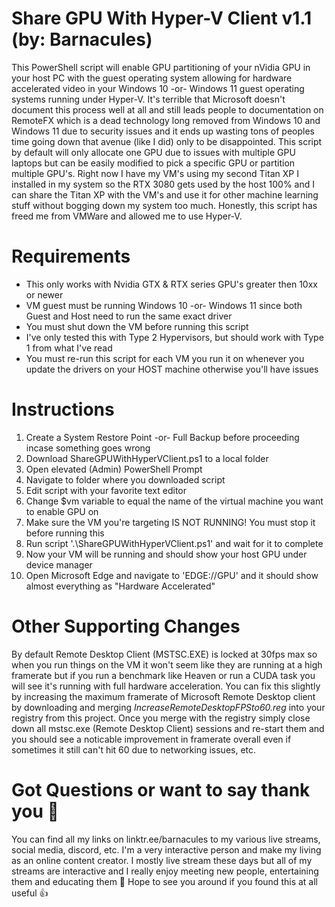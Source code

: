 # Share GPU With Hyper-V Client v1.1 (by: Barnacules)
This PowerShell script will enable GPU partitioning of your nVidia GPU in your host PC with the guest operating system allowing for hardware accelerated video in your Windows 10 -or- Windows 11 guest operating systems running under Hyper-V. It's terrible that Microsoft doesn't document this process well at all and still leads people to documentation on RemoteFX which is a dead technology long removed from Windows 10 and Windows 11 due to security issues and it ends up wasting tons of peoples time going down that avenue (like I did) only to be disappointed. This script by default will only allocate one GPU due to issues with multiple GPU laptops but can be easily modified to pick a specific GPU or partition multiple GPU's. Right now I have my VM's using my second Titan XP I installed in my system so the RTX 3080 gets used by the host 100% and I can share the Titan XP with the VM's and use it for other machine learning stuff without bogging down my system too much. Honestly, this script has freed me from VMWare and allowed me to use Hyper-V.

# Requirements
- This only works with Nvidia GTX & RTX series GPU's greater then 10xx or newer
- VM guest must be running Windows 10 -or- Windows 11 since both Guest and Host need to run the same exact driver
- You must shut down the VM before running this script
- I've only tested this with Type 2 Hypervisors, but should work with Type 1 from what I've read
- You must re-run this script for each VM you run it on whenever you update the drivers on your HOST machine otherwise you'll have issues 

# Instructions
1. Create a System Restore Point -or- Full Backup before proceeding incase something goes wrong
2. Download ShareGPUWithHyperVClient.ps1 to a local folder
3. Open elevated (Admin) PowerShell Prompt
4. Navigate to folder where you downloaded script
5. Edit script with your favorite text editor
6. Change $vm variable to equal the name of the virtual machine you want to enable GPU on
7. Make sure the VM you're targeting IS NOT RUNNING! You must stop it before running this
8. Run script '.\ShareGPUWithHyperVClient.ps1' and wait for it to complete
9. Now your VM will be running and should show your host GPU under device manager
10. Open Microsoft Edge and navigate to 'EDGE://GPU' and it should show almost everything as "Hardware Accelerated"

# Other Supporting Changes
By default Remote Desktop Client (MSTSC.EXE) is locked at 30fps max so when you run things on the VM it won't seem like they are running at a high framerate but if you run a benchmark like Heaven or run a CUDA task you will see it's running with full hardware acceleration. You can fix this slightly by increasing the maximum framerate of Microsoft Remote Desktop client by downloading and merging *IncreaseRemoteDesktopFPSto60.reg* into your registry from this project. Once you merge with the registry simply close down all mstsc.exe (Remote Desktop Client) sessions and re-start them and you should see a noticable improvement in framerate overall even if sometimes it still can't hit 60 due to networking issues, etc.

# Got Questions or want to say thank you 🤗
You can find all my links on linktr.ee/barnacules to my various live streams, social media, discord, etc. I'm a very interactive person and make my living as an online content creator. I mostly live stream these days but all of my streams are interactive and I really enjoy meeting new people, entertaining them and educating them 🙏 Hope to see you around if you found this at all useful 👍

